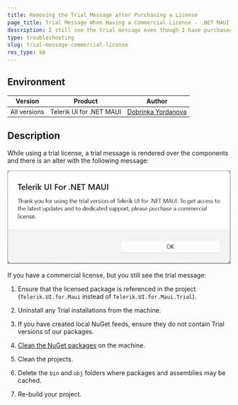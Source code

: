 ```yaml
---
title: Removing the Trial Message after Purchasing a License
page_title: Trial Message When Having a Commercial License - .NET MAUI Knowledge Base
description: I still see the trial message even though I have purchased and installed the commercial license.
type: troubleshooting
slug: trial-message-commercial-license
res_type: kb
---
```


## Environment

| Version | Product | Author | 
| --- | --- | ---- | 
| All versions | Telerik UI for .NET MAUI |[Dobrinka Yordanova](https://www.telerik.com/blogs/author/dobrinka-yordanova)| 

## Description

While using a trial license, a trial message is rendered over the components and there is an alter with the following message:

![Telerik .NET MAUI Trial Message](images/trial-message.png)

If you have a commercial license, but you still see the trial message:

1. Ensure that the licensed package is referenced in the project (`Telerik.UI.for.Maui` instead of `Telerik.UI.for.Maui.Trial`).

1. Uninstall any Trial installations from the machine.

1. If you have created local NuGet feeds, ensure they do not contain Trial versions of our packages.

1. <a href="https://docs.microsoft.com/en-us/nuget/consume-packages/managing-the-global-packages-and-cache-folders#clearing-local-folders" target="_blank">Clean the NuGet packages</a> on the machine.

1. Clean the projects.

1. Delete the `bin` and `obj` folders where packages and assemblies may be cached.

1. Re-build your project.